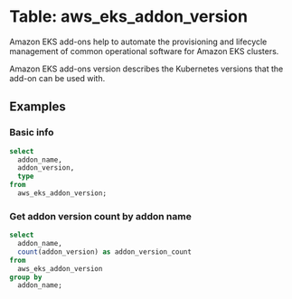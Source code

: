 # Table: aws_eks_addon_version

Amazon EKS add-ons help to automate the provisioning and lifecycle management of common operational software for Amazon EKS clusters.

Amazon EKS add-ons version describes the Kubernetes versions that the add-on can be used with.

## Examples

### Basic info

```sql
select
  addon_name,
  addon_version,
  type
from
  aws_eks_addon_version;
```

### Get addon version count by addon name

```sql
select
  addon_name,
  count(addon_version) as addon_version_count
from
  aws_eks_addon_version
group by
  addon_name;
```
